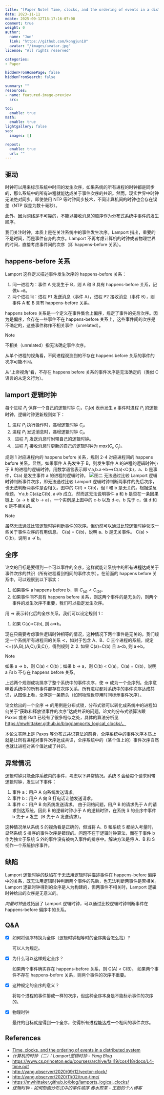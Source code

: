 ```yaml
---
title: "[Paper Note] Time, clocks, and the ordering of events in a distributed system"
date: 2023-11-11
mdate: 2025-09-12T18:17:16-07:00
comment: true
weight: 0
author:
  name: "Jun"
  link: "https://github.com/kongjun18"
  avatar: "/images/avatar.jpg"
license: "All rights reserved"

categories:
- Paper

hiddenFromHomePage: false
hiddenFromSearch: false

summary: ""
resources:
- name: featured-image-preview
  src: 

toc:
  enable: true
math:
  enable: true
lightgallery: false
seo:
  images: []

repost:
  enable: true
  url: ""
---
```



## 驱动

时钟可以用来标示系统中时间的发生次序，如果系统的所有进程的时钟都是同步的，那么系统中的所有进程就能达成关于事件次序的共识。然而，现实世界中时钟无法绝对同步，即使使用 NTP 等时钟同步技术，不同计算机间的时钟也会存在误差（NTP 误差为数十毫秒）。

此外，因为网络是不可靠的，不能以接收消息的顺序作为分布式系统中事件的发生顺序。

我们关注时钟，本质上是在关注系统中的事件发生次序。Lamport 指出，重要的不是时间，而是事件自身的次序。Lamport 不再考虑计算机的时钟或者物理世界的时间，直接考虑事件间的次序（即 happens-before 关系）。

## happens-before 关系

Lamport 这样定义描述事件发生次序的 happens-before 关系：
1. 同一进程内：事件 A 先发生于 B，则 A 和 B 具有 happens-before 关系，记做`A->B`。
2. 两个进程间：进程 P1 发送消息（事件 A），进程 P2 接收消息（事件 B），则事件 A 和 B 具有 happens-before 关系。

happens before 关系是一个定义在事件集合上偏序，规定了事件的先后次序。因为是偏序，会存在一些事件不在 happens-before 关系上，这些事件间的次序是不确定的，这些事件称作不相关事件（unrelated）。

>[!NOTE]
>不相关（unrelated）指无法确定事件次序。
>
从单个进程的视角看，不同进程观测到的不存在 happens before 关系的事件的次序可能不同。
>
从“上帝视角”看，不存在 happens before 关系的事件次序是无法确定的（类似 C 语言的未定义行为）。

## lamport 逻辑时钟

每个进程 $P_i$ 保存一个自己的逻辑时钟 $C_i$，$C_i(a)$ 表示发生 a 事件时进程 $P_i$ 的逻辑时钟，逻辑时钟更新规则如下：
1.  进程 $P_i$ 执行操作时，递增逻辑时钟 $C_i$。
2.   进程 $P_i$ 发送消息时，递增逻辑时钟 $C_i$。
3. . 进程 $P_i$ 发送消息时附带自己的逻辑时钟。
4. . 进程 $P_j$ 接收消息时更新的自己的逻辑时钟为 $max(C_i, C_j)$。

规则 1 对应进程内的 happens before 关系，规则 2-4 对应进程间的 happens before 关系。显然，如果事件 A 先发生于 B，则发生事件 A 的进程的逻辑时钟小于 B 的进程的逻辑时钟。用数学语言表示即∀a,b.a→b⟹C(a)<C(b)，a、b 是事件，C(a) 是发生事件 a 的进程的逻辑时钟。
![图二](http://yang.observer/img/in-post/2020-07-26-lamport-logical-time/post-time-2.png)
无法通过比较 Lamport 逻辑时钟判断事件次序，即无法通过比较 Lamport 逻辑时钟判断两事件的先后次序，也无法判断两事件是否相关。图中的 C(f) < C(b)，但 f 和 b 是无关的。根据逆反命题，∀a,b.C(a)≧C(b), a↛b 成立，然而这无法说明事件 a 和 b 是否在一条因果链上（a → b 或 b → a）。一个实例是上图中的 c-b 以及 d-e，b 先于 c，但 d 和 e 是不相关的。

>[!NOTE]
>虽然无法通过比较逻辑时钟判断事件的次序。但仍然可以通过比较逻辑时钟获取一些关于事件次序的有用信息。
>C(a) = C(b)，说明 a、b 是无关事件。
>C(a) > C(b)，说明 a ↛ b。

## 全序
论文的目标是要得到一个可以事件的全序，这样就能让系统中的所有进程达成关于事件次序的共识（所有进程看到相同的事件次序）。在前面的 happens before 关系中，可以观察到以下事实：
1. 如果事件 a happens before b，则 $C_(a) < C_(b)$。
2. 如果事件间不具有 happens before 关系，则这两个事件的是无关的，则两个事件的发生次序不重要，我们可以指定发生次序。

用 ⇒ 表示转化后的全序关系，我们可以设定规则 1：
1. 如果 C(a)<C(b), 则 a⇒b。

现在只需要考虑事件逻辑时钟相等的情况，这种情况下两个事件是无关的。我们规定一个系统所有进程间的关系 ≺，如对于包含 A、B、C 三个进程的系统，规定 ≺={(A,B),(A,C),(B,C)}，得到规则 2:
2. 如果 C(a)=C(b) 且 a≺b,  则 a⇒b。

>[!NOTE]
>如果 a → b，则 C(a) < C(b)；如果 b → a，则 C(b) < C(a)。C(a) = C(b)，说明 a 和 b 不存在 happens before 关系。
>

上述两个规则成功排序了整个系统中的事件次序，使 ⇒ 成为一个全序列。全序意味着系统中的所有事件都存在次序关系，所有进程都对系统中的事件次序达成共识，从图像上看，全序是一条箭头（如同物理世界用时间标示事件次序）。

论文给出的一个全序 ⇒ 的用例是分布式锁，分布式锁可以转化成系统中的进程如何关于“获取和释放锁事件的次序”达成共识的问题。论文的分布式锁算法跟 Paxos 或者 Raft 已经有了很多相似之处，具体的算法分析见 https://mwhittaker.github.io/blog/lamports_logical_clocks/。

本论文实际上是 Paxos 等分布式共识算法的前身，全序系统中的事件次序本质上就是让所有进程对事件次序达成共识，全序系统中的（某个值上的）事件次序自然也就让进程对某个值达成了共识。

## 异常情况
逻辑时钟只能全序系统内的事件，考虑以下异常情况。系统 S 会给每个请求附带逻辑时钟，发生以下事件：
1. 事件 a：用户 A 向系统发送请求。
2. 事件 b：用户 A 向 B 打电话让他发送请求。
3. 事件 c：用户 B 向系统发送请求。
由于网络问题，用户 B 的请求先于 A 的请求到达系统，因此 B 的逻辑时钟小于 A 的逻辑时钟，在系统 S 的全序中事件 b 先于 a 发生（B 先于 A 发送请求）。

这种情况单从系统 S 的视角看是正确的，但当将 A、B 和系统 S 都纳入考量时，显然系统 S 排序的事件次序是错误的。问题不在于逻辑时钟算法，而在于事件 b 作为独立于系统 S 外的事件没有被纳入事件的排序中。解决方法是将 A、B 和 S 视作一个系统排序事件。

## 缺陷

Lamport 逻辑时钟的缺陷在于无法用逻辑时钟描述事件在 happens-before 偏序中的关系，既无法用逻辑时钟判断两个事件的先后，也无法判断两事件是否相关。Lamport 逻辑时钟得到的全序是人为构建的，但两事件不相关时，Lamport 逻辑时钟给出的次序是无意义的。

*向量时钟*通过拓展了 Lamport 逻辑时钟，可以通过比较逻辑时钟判断事件在 happens-before 偏序中的关系。

## Q&A
- [x] 如何将偏序转换为全序（逻辑时钟相等时的全序集合怎么找）?

    可以人为规定。
- [x] 为什么可以这样规定全序？

    如果两个事件确实存在 happens-before 关系，则 C(A) < C(B)。
    如果两个事件不存在 happens-before 关系，则两个事件的次序不重要。

- [x] 这种规定的全序的意义？

    将每个进程的事件排成一样的次序，但这种全序本身是不能标示事件的次序的。

- [x] 物理时钟

    最终的目标就是得到一个全序，使得所有进程能达成一个相同的事件次序。


## References
- [Time, clocks, and the ordering of events in a distributed system](zotero://open-pdf/library/items/Z85INKVC)
- *计算机的时钟（二）：Lamport逻辑时钟 - Yang Blog*
- https://www.cs.princeton.edu/courses/archive/fall19/cos418/docs/L4-time.pdf
- http://yang.observer/2020/09/12/vector-clock/
- http://yang.observer/2020/11/02/true-time/
- https://mwhittaker.github.io/blog/lamports_logical_clocks/
- *逻辑时钟 - 如何刻画分布式中的事件顺序  春水煎茶 - 王超的个人博客*

